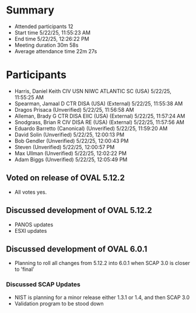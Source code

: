 # Summary
- Attended participants	12
- Start time	5/22/25, 11:55:23 AM
- End time	5/22/25, 12:26:22 PM
- Meeting duration	30m 58s
- Average attendance time	22m 27s
	
# Participants	
- Harris, Daniel Keith CIV USN NIWC ATLANTIC SC (USA)	5/22/25, 11:55:25 AM
- Spearman, Jamaal D CTR DISA (USA) (External)	5/22/25, 11:55:38 AM
- Dragos Prisaca (Unverified)	5/22/25, 11:56:58 AM
- Alleman, Brady G CTR DISA EIIC (USA) (External)	5/22/25, 11:57:24 AM
- Snodgrass, Brian R CIV DISA RE (USA) (External)	5/22/25, 11:57:56 AM
- Eduardo Barretto (Canonical) (Unverified)	5/22/25, 11:59:20 AM
- David Solin (Unverified)	5/22/25, 12:00:13 PM
- Bob Gendler (Unverified)	5/22/25, 12:00:43 PM
- Steven (Unverified)	5/22/25, 12:00:57 PM
- Max Ullman (Unverified)	5/22/25, 12:02:22 PM
- Adam Biggs (Unverified)	5/22/25, 12:05:49 PM

## Voted on release of OVAL 5.12.2
- All votes yes.

## Discussed development of OVAL 5.12.2
- PANOS updates
- ESXI updates

## Discussed development of OVAL 6.0.1
- Planning to roll all changes from 5.12.2 into 6.0.1 when SCAP 3.0 is closer to 'final'

### Discussed SCAP Updates
- NIST is planning for a minor release either 1.3.1 or 1.4, and then SCAP 3.0
- Validation program to be stood down
